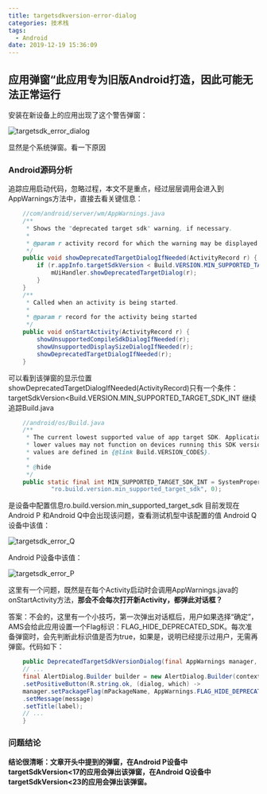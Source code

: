 ```yaml
---
title: targetsdkversion-error-dialog
categories: 技术栈
tags:
  - Android
date: 2019-12-19 15:36:09
---
```

## 应用弹窗“此应用专为旧版Android打造，因此可能无法正常运行

安装在新设备上的应用出现了这个警告弹窗：

![targetsdk_error_dialog](https://ncmon-blog.oss-cn-beijing.aliyuncs.com/targetsdk_error_dialog.png)

显然是个系统弹窗。看一下原因

### Android源码分析

追踪应用启动代码，忽略过程，本文不是重点，经过层层调用会进入到AppWarnings方法中，直接去看关键信息：

```java
    //com/android/server/wm/AppWarnings.java
    /**
     * Shows the "deprecated target sdk" warning, if necessary.
     *
     * @param r activity record for which the warning may be displayed
     */
    public void showDeprecatedTargetDialogIfNeeded(ActivityRecord r) {
        if (r.appInfo.targetSdkVersion < Build.VERSION.MIN_SUPPORTED_TARGET_SDK_INT) {
            mUiHandler.showDeprecatedTargetDialog(r);
        }
    }
    /**
     * Called when an activity is being started.
     *
     * @param r record for the activity being started
     */
    public void onStartActivity(ActivityRecord r) {
        showUnsupportedCompileSdkDialogIfNeeded(r);
        showUnsupportedDisplaySizeDialogIfNeeded(r);
        showDeprecatedTargetDialogIfNeeded(r);
    }
```
可以看到该弹窗的显示位置showDeprecatedTargetDialogIfNeeded(ActivityRecord)只有一个条件：targetSdkVersion<Build.VERSION.MIN_SUPPORTED_TARGET_SDK_INT
继续追踪Build.java

```java
    //android/os/Build.java
    /**
     * The current lowest supported value of app target SDK. Applications targeting
     * lower values may not function on devices running this SDK version. Its possible
     * values are defined in {@link Build.VERSION_CODES}.
     *
     * @hide
     */
    public static final int MIN_SUPPORTED_TARGET_SDK_INT = SystemProperties.getInt(
            "ro.build.version.min_supported_target_sdk", 0);
```
是设备中配置信息ro.build.version.min_supported_target_sdk
目前发现在Android P 和Android Q中会出现该问题，查看测试机型中该配置的值
Android Q设备中该值：

![targetsdk_error_Q](https://ncmon-blog.oss-cn-beijing.aliyuncs.com/targetsdk_error_Q.png)

Android P设备中该值：

![targetsdk_error_P](https://ncmon-blog.oss-cn-beijing.aliyuncs.com/targetsdk_error_P.png)

这里有一个问题，既然是在每个Activity启动时会调用AppWarnings.java的onStartActivity方法，**那会不会每次打开新Activity，都弹此对话框？**

答案：不会的，这里有一个小技巧，第一次弹出对话框后，用户如果选择“确定”，AMS会给此应用设置一个Flag标识：FLAG_HIDE_DEPRECATED_SDK。每次准备弹窗时，会先判断此标识值是否为true，如果是，说明已经提示过用户，无需再弹窗。代码如下：

```java
    public DeprecatedTargetSdkVersionDialog(final AppWarnings manager, Context context, ApplicationInfo appInfo) {
	// ...
	final AlertDialog.Builder builder = new AlertDialog.Builder(context)
	.setPositiveButton(R.string.ok, (dialog, which) ->
	manager.setPackageFlag(mPackageName, AppWarnings.FLAG_HIDE_DEPRECATED_SDK, true))
	.setMessage(message)
	.setTitle(label);
	// ...
    }
```

### 问题结论

**结论很清晰：文章开头中提到的弹窗，在Android P设备中targetSdkVersion<17的应用会弹出该弹窗，在Android Q设备中targetSdkVersion<23的应用会弹出该弹窗。**
